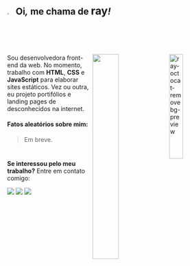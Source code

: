 <!--apresentação-->
## <img width="2%" src="https://raw.githubusercontent.com/kaueMarques/kaueMarques/master/hi.gif"> &nbsp;Oi<i>,</i> me chama de <big>ray</big><i>!</i>

<!--<img  align="right" width="375" height="175" src="https://github-readme-stats.vercel.app/api/top-langs/?username=raysantori&custom_title=Linguagens&hide=issues&title_color=e5e5e5&icon_color=545454&bg_color=ffffff00&text_color=dddddd&hide_border=true">-->

  <img align="right" width="25%" src="https://i.ibb.co/DbRzQwm/ray-octocat-removebg-preview.png" alt="ray-octocat-removebg-preview" border="0">
  <img align="right" width="35%" src="https://github-readme-stats.vercel.app/api/top-langs/?username=raysantori&custom_title=Idiomas&nbsp;e&nbsp;tecnologias&&hide=issues&title_color=e5e5e5&icon_color=545454&bg_color=0d1117&text_color=dddddd&hide_border=true&layout=compact&langs_count=7&theme=white"/>
</div>

Sou desenvolvedora front-end da web. No momento, trabalho com <strong>HTML</strong>, <strong>CSS</strong> e <strong>JavaScript</strong> para elaborar sites estáticos. Vez ou outra, eu projeto portifólios e landing pages de desconhecidos na internet.

#### Fatos aleatórios sobre mim:

> Em breve.
  
#

<strong>Se interessou pelo meu trabalho?</strong> Entre em contato comigo:

<a href="mailto:contato@raysantori.com"><img src="https://img.shields.io/badge/contato@raysantori.com-1F2D52?style=for-the-badge&logo=gmail&logoColor=white"></a>
<a href="https://www.linkedin.com/in/raysantori/"><img src="https://img.shields.io/badge//raysantori-1F2D52?style=for-the-badge&logo=linkedin&logoColor=white"></a>
<a href="https://www.youtube.com/channel/UCzuJH2zxfhTcL0ahkkXnZUA"><img src="https://img.shields.io/badge//raysantori-1F2D52?style=for-the-badge&logo=youtube&logoColor=white"></a>
